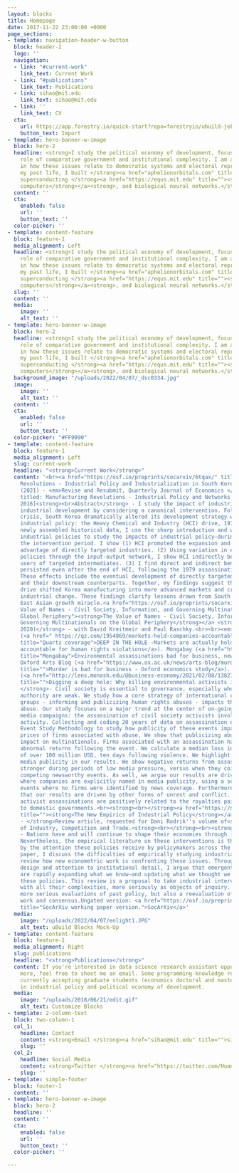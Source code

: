 ```yaml
---
layout: blocks
title: Homepage
date: 2017-11-22 23:00:00 +0000
page_sections:
- template: navigation-header-w-button
  block: header-2
  logo: ''
  navigation:
  - link: "#current-work"
    link_text: Current Work
  - link: "#publications"
    link_text: Publications
  - link: sihao@mit.edu
    link_text: sihao@mit.edu
  - link: ''
    link_text: CV
  cta:
    url: https://app.forestry.io/quick-start?repo=forestryio/ubuild-jekyll&provider=github&engine=jekyll
    button_text: Import
- template: hero-banner-w-image
  block: hero-2
  headline: <strong>I study the political economy of development, focusing on the
    role of comparative government and institutional complexity. I am also interested
    in how these issues relate to democratic systems and electoral representation.<br><br>In
    my past life, I built </strong><a href="aphelionorbitals.com" title=""><strong>satellites</strong></a><strong>,
    superconducting </strong><a href="https://equs.mit.edu" title=""><strong>quantum
    computers</strong></a><strong>, and biological neural networks.</strong>
  content: ''
  cta:
    enabled: false
    url: ''
    button_text: ''
  color-picker: ''
- template: content-feature
  block: feature-1
  media_alignment: Left
  headline: <strong>I study the political economy of development, focusing on the
    role of comparative government and institutional complexity. I am also interested
    in how these issues relate to democratic systems and electoral representation.<br><br>In
    my past life, I built </strong><a href="aphelionorbitals.com" title=""><strong>satellites</strong></a><strong>,
    superconducting </strong><a href="https://equs.mit.edu" title=""><strong>quantum
    computers</strong></a><strong>, and biological neural networks.</strong>
  slug: ''
  content: ''
  media:
    image: ''
    alt_text: ''
- template: hero-banner-w-image
  block: hero-2
  headline: <strong>I study the political economy of development, focusing on the
    role of comparative government and institutional complexity. I am also interested
    in how these issues relate to democratic systems and electoral representation.<br><br>In
    my past life, I built </strong><a href="aphelionorbitals.com" title=""><strong>satellites</strong></a><strong>,
    superconducting </strong><a href="https://equs.mit.edu" title=""><strong>quantum
    computers</strong></a><strong>, and biological neural networks.</strong>
  background_image: "/uploads/2022/04/07/_dsc0334.jpg"
  image:
    image: ''
    alt_text: ''
  content: ''
  cta:
    enabled: false
    url: ''
    button_text: ''
  color-picker: "#FF9090"
- template: content-feature
  block: feature-1
  media_alignment: Left
  slug: current-work
  headline: "<strong>Current Work</strong>"
  content: '<br><a href="https://osf.io/preprints/socarxiv/6tqax/" title=""><strong>Manufacturing
    Revolutions - Industrial Policy and Industrialization in South Korea</strong></a><strong>
    (2021) - <em>Revise and Resubmit, Quarterly Journal of Economics </em><br></strong><br>[Previously
    titled: Manufacturing Revolutions - Industrial Policy and Networks in South Korea,
    2016]<strong><br>Abstract</strong> - I study the impact of industrial policy on
    industrial development by considering a canonical intervention. Following a political
    crisis, South Korea dramatically altered its development strategy with a sector-specific
    industrial policy: the Heavy Chemical and Industry (HCI) drive, 1973-1979. With
    newly assembled historical data, I use the sharp introduction and withdrawal of
    industrial policies to study the impacts of industrial policy—during and after
    the intervention period. I show (1) HCI promoted the expansion and dynamic comparative
    advantage of directly targeted industries. (2) Using variation in exposure to
    policies through the input-output network, I show HCI indirectly benefited downstream
    users of targeted intermediates. (3) I find direct and indirect benefits of HCI
    persisted even after the end of HCI, following the 1979 assassination of the president.
    These effects include the eventual development of directly targeted exporters
    and their downstream counterparts. Together, my findings suggest that the temporary
    drive shifted Korea manufacturing into more advanced markets and created durable
    industrial change. These findings clarify lessons drawn from South Korea and the
    East Asian growth miracle.<a href="https://osf.io/preprints/socarxiv/aw7sq" title="The
    Value of Names - Civil Society, Information, and Governing Multinationals on the
    Global Periphery"><strong>The Value of Names - Civil Society, Information, and
    Governing Multinationals on the Global Periphery</strong></a> <strong>(December
    2020)</strong> - with David Kreitmeir and Paul Raschky.<br><br><em>Media: </em><br>Quartz
    (<a href=" https://qz.com/1954869/markets-hold-companies-accountable-for-human-rights-violations/"
    title="Quartz coverage">DEEP IN THE HOLE -Markets are actually holding companies
    accountable for human rights violations</a>). Mongabay (<a href="https://news.mongabay.com/2021/01/environmental-assassinations-bad-for-business-new-research-shows/?utm_medium=Social&amp;utm_source=Twitter#Echobox=1611418949"
    title="Mongabay">Environmental assassinations bad for business, new research shows</a>).
    Oxford Arts Blog (<a href="https://www.ox.ac.uk/news/arts-blog/murder-bad-business-oxford-economics-study"
    title="">Murder is bad for business - Oxford economics study</a>). Monash Lens
    (<a href="http://lens.monash.edu/@business-economy/2021/02/08/1382750/why-killing-environmental-activists-is-bad-for-business"
    title="">Digging a deep hole: Why killing environmental activists is bad for business</a>)<br><strong>Abstract
    </strong>- Civil society is essential to governance, especially where laws and
    authority are weak. We study how a core strategy of international civil society
    groups - informing and publicizing human rights abuses - impacts those tied to
    abuse. Our study focuses on a major trend at the center of on-going international
    media campaigns: the assassination of civil society activists involved in mining
    activity. Collecting and coding 20 years of data on assassination events, we use
    Event Study Methodology to study how publicity of these events impact the asset
    prices of firms associated with abuse. We show that publicizing abuses has a significant
    impact on multinationals. Firms associated with an assassination have large, negative
    abnormal returns following the event. We calculate a median loss in market capitalisation
    of over 100 million USD, ten days following violence. We highlight the role of
    media publicity in our results. We show negative returns from assassinations are
    stronger during periods of low media pressure, versus when they coincide with
    competing newsworthy events. As well, we argue our results are driven by events
    where companies are explicitly named in media publicity, using a set of placebo
    events where no firms were identified by news coverage. Furthermore, we reject
    that our results are driven by other forms of unrest and conflict. Last, we show
    activist assassinations are positively related to the royalties paid by firms
    to domestic governments.<br><strong><br></strong><a href="https://nathanlane.github.io/assets/papers/NathanLane_New_Empirics_of_Industrial_Policy_current.pdf"
    title=""><strong>The New Empirics of Industrial Policy</strong></a><strong> (2020)
    - </strong>Review article, requested for Dani Rodrik''s volume of<strong> </strong>Journal
    of Industry, Competition and Trade.<strong><br></strong><br><strong>Abstract</strong>
    - Nations have and will continue to shape their economies through industrial policy.
    Nevertheless, the empirical literature on these interventions is thin, dwarfed
    by the attention these policies receive by policymakers across the world. In this
    paper, I discuss the difficulties of empirically studying industrial policy, and
    review how new econometric work is confronting these issues. Through careful research
    design and attention to institutional detail, I argue that emergent evaluations
    are rapidly expanding what we know—and updating what we thought we knew—about
    these policies. This review is a proposal to take industrial interventions, along
    with all their complexities, more seriously as objects of inquiry. Doing so requires
    more serious evaluations of past policy, but also a reevaluation of prior empirical
    work and consensus.Ungated version: <a href="https://osf.io/preprints/socarxiv/tnxg6/"
    title="SocArXiv working paper version.">SocArXiv</a>'
  media:
    image: "/uploads/2022/04/07/enlight1.JPG"
    alt_text: uBuild Blocks Mock-Up
- template: content-feature
  block: feature-1
  media_alignment: Right
  slug: publications
  headline: "<strong>Publications</strong>"
  content: If you're interested in data science research assistant opportunities and
    more, feel free to shoot me an email. Some programming knowledge required.I am
    currently accepting graduate students (economics doctoral and masters) interested
    in industrial policy and political economy of development.
  media:
    image: "/uploads/2018/06/21/edit.gif"
    alt_text: Customize Blocks
- template: 2-column-text
  block: two-column-1
  col_1:
    headline: Contact
    content: <strong>Email </strong><a href="sihao@mit.edu" title="">sihao@mit.edu</a>
    slug: ''
  col_2:
    headline: Social Media
    content: <strong>Twitter </strong><a href="https://twitter.com/Huang_Sihao" title="">@Huang_Sihao</a>
    slug: ''
- template: simple-footer
  block: footer-1
  content: ''
- template: hero-banner-w-image
  block: hero-2
  headline: ''
  content: ''
  cta:
    enabled: false
    url: ''
    button_text: ''
  color-picker: ''

---
```

